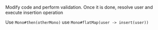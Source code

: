 Modify code and perform validation. Once it is done, resolve user and execute 
insertion operation
   
<div class="hint">
  Use <code>Mono#then(otherMono)</code>
  use <code>Mono#flatMap(user -> insert(user))</code>
</div>